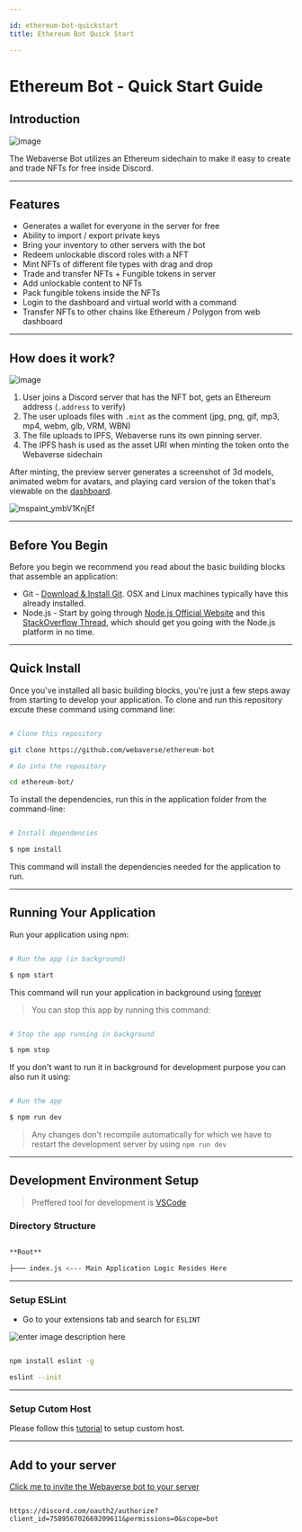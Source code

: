 ```yaml
---

id: ethereum-bot-quickstart
title: Ethereum Bot Quick Start

---
```

# Ethereum Bot - Quick Start Guide

## Introduction

![image](https://user-images.githubusercontent.com/32600939/120109432-70841b00-c137-11eb-844e-e008430a20ac.png)


The Webaverse Bot utilizes an Ethereum sidechain to make it easy to create and trade NFTs for free inside Discord.

---

## Features

- Generates a wallet for everyone in the server for free
- Ability to import / export private keys
- Bring your inventory to other servers with the bot
- Redeem unlockable discord roles with a NFT
- Mint NFTs of different file types with drag and drop
- Trade and transfer NFTs + Fungible tokens in server
- Add unlockable content to NFTs
- Pack fungible tokens inside the NFTs
- Login to the dashboard and virtual world with a command
- Transfer NFTs to other chains like Ethereum / Polygon from web dashboard
---
## How does it work?

![image](https://user-images.githubusercontent.com/32600939/120109771-dfae3f00-c138-11eb-9077-9b86d23fbbe3.png)


1. User joins a Discord server that has the NFT bot, gets an Ethereum address (`.address` to verify)
2. The user uploads files with `.mint` as the comment (jpg, png, gif, mp3, mp4, webm, glb, VRM, WBN)
3. The file uploads to IPFS, Webaverse runs its own pinning server.
4. The IPFS hash is used as the asset URI when minting the token onto the Webaverse sidechain

After minting, the preview server generates a screenshot of 3d models, animated webm for avatars, and playing card version of the token that's viewable on the [dashboard](https://webaverse.com).

![mspaint_ymbV1KnjEf](https://user-images.githubusercontent.com/32600939/120110112-497b1880-c13a-11eb-9765-45c48d21a95e.png)

---

## Before You Begin

Before you begin we recommend you read about the basic building blocks that assemble an application:

* Git - [Download & Install Git](https://git-scm.com/downloads). OSX and Linux machines typically have this already installed.
* Node.js - Start by going through [Node.js Official Website](http://nodejs.org/) and this [StackOverflow Thread](http://stackoverflow.com/questions/2353818/how-do-i-get-started-with-node-js), which should get you going with the Node.js platform in no time.

  
  
---


## Quick Install

  

Once you've installed all basic building blocks, you're just a few steps away from starting to develop your application. To clone and run this repository excute these command using command line:

```bash

# Clone this repository

git clone https://github.com/webaverse/ethereum-bot

# Go into the repository  

cd ethereum-bot/

```

To install the dependencies, run this in the application folder from the command-line:

```bash

# Install dependencies

$ npm install

```

This command will install the dependencies needed for the application to run.
  
---

## Running Your Application

Run your application using npm:  

```bash

# Run the app (in background)

$ npm start

```

This command will run your application in background using [forever](https://www.npmjs.com/package/forever)

  

>You can stop this app by running this command:

```bash

# Stop the app running in background

$ npm stop

```

 If you don't want to run it in background for development purpose you can also run it using:

```bash

# Run the app

$ npm run dev

```

> Any changes don't recompile automatically for which we have to restart the development server by using `npm run dev`

---

## Development Environment Setup

> Preffered tool for development is [VSCode](https://code.visualstudio.com/download)

  
### Directory Structure

  

```bash

**Root**

├─── index.js <--- Main Application Logic Resides Here

```
---

### Setup ESLint

* Go to your extensions tab and search for `ESLINT`

![enter image description here](https://res.cloudinary.com/practicaldev/image/fetch/s--gWL807Xl--/c_limit,f_auto,fl_progressive,q_auto,w_880/https://thepracticaldev.s3.amazonaws.com/i/9rmkgbk7nio6ravjm0rx.PNG)

  
```bash

npm install eslint -g

eslint --init

```
---
### Setup Cutom Host

Please follow this [tutorial](https://github.com/abeersaqib/webaverse-docs/blob/main/setup-custom-host.md) to setup custom host.

---

## Add to your server


[Click me to invite the Webaverse bot to your server](https://discord.com/oauth2/authorize?client_id=758956702669209611&permissions=0&scope=bot)

```

https://discord.com/oauth2/authorize?client_id=758956702669209611&permissions=0&scope=bot

```
